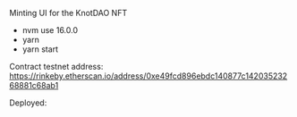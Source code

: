 Minting UI for the KnotDAO NFT

- nvm use 16.0.0
- yarn
- yarn start

Contract testnet address:
https://rinkeby.etherscan.io/address/0xe49fcd896ebdc140877c14203523268881c68ab1

Deployed:

